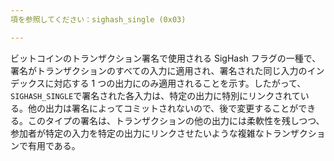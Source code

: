 ```yaml
---
項を参照してください：sighash_single (0x03)

---
```

ビットコインのトランザクション署名で使用される SigHash フラグの一種で、署名がトランザクションのすべての入力に適用され、署名された同じ入力のインデックスに対応する 1 つの出力にのみ適用されることを示す。したがって、`SIGHASH_SINGLE`で署名された各入力は、特定の出力に特別にリンクされている。他の出力は署名によってコミットされないので、後で変更することができる。このタイプの署名は、トランザクションの他の出力には柔軟性を残しつつ、参加者が特定の入力を特定の出力にリンクさせたいような複雑なトランザクションで有用である。
